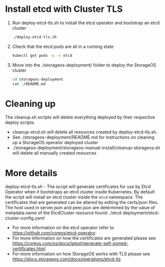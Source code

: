 # Install etcd with Cluster TLS

1. Run deploy-etcd-tls.sh to install the etcd operator and bootstrap an etcd
   cluster
   ```bash
   ./deploy-etcd-tls.sh
   ```
1. Check that the etcd pods are all in a running state
   ```bash
   kubectl get pods -w -n etcd
   ```
1. Move into the ./storageos-deployment/ folder to deploy the StorageOS cluster
   ```bash
   cd storageos-deployment
   cat ./README.md
   ```

# Cleaning up

The cleanup.sh scripts will delete everything deployed by their respective
deploy scripts.
* cleanup-etcd.sh will delete all resources created by deploy-etcd-tls.sh.
* See ./storageos-deployment/README.md for instructions on cleaning up a
  StorageOS operator deployed cluster
* ./storageos-deployment/storageos-manual-install/cleanup-storageos.sh will
  delete all manually created resources

# More details

deploy-etcd-tls.sh - The script will generate certificates for use by Etcd
Operator when it bootstraps an etcd cluster inside Kubernetes. By default the
script will install an etcd cluster inside the `etcd` namespace. The
certificates that are generated can be altered by editing the certs/json files.
The host used in server.json and peer.json are determined by the value of
metadata.name of the EtcdCluster resource found:
./etcd-deployment/etcd-cluster-config.yaml

* For more information on the etcd operator refer to https://github.com/coreos/etcd-operator.
* For more information on how the certificates are generated please see
https://coreos.com/os/docs/latest/generate-self-signed-certificates.html
* For more information on how StorageOS works with TLS please see https://docs.storageos.com/docs/operations/etcd-tls
